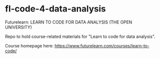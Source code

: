 # fl-code-4-data-analysis
Futurelearn: LEARN TO CODE FOR DATA ANALYSIS (THE OPEN UNIVERSITY)

Repo to hold course-related materials for "Learn to code for data analysis".

Course homepage here: https://www.futurelearn.com/courses/learn-to-code/
